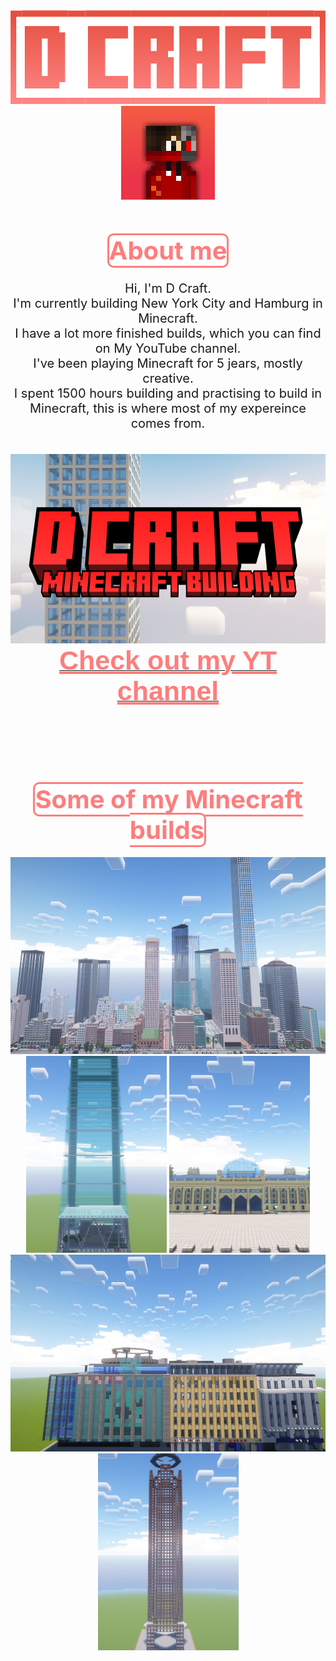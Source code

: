 <!DOCTYPE html>
<html>
  <head>
    <title>D Crafts webpage</title>
  </head>
    <link rel="stylesheet" href="style.css"
  <body> 
   <center>
    <img src="Titel.jpg" height="150" width="651"> <img src="mcpfp - D_Carft.jpg" width="150" height="150">
    <br><br><br><p style="font-size: 20px; "> <strong style="font-size: 40px; color: rgb(255, 125, 125); background-color: white; 
    border:solid; border-color:rgb(255, 125, 125); border-radius: 10px;">About me</strong><br><br>
    Hi, I'm D Craft.<br> I'm currently building New York City and Hamburg in Minecraft.<br>
    I have a lot more finished builds, which you can find on My YouTube channel.
    <br> I've been playing Minecraft for 5 jears, mostly creative. <br> 
    I spent 1500 hours building and practising to build in Minecraft, this is where most of my expereince comes from. </p> <br>
    <img src="YT Banner.jpg" width="546" height="303"><br> 
    <a href="https://www.youtube.com/channel/UC8lZ4xJXQsc4TiE1TdHGKZg"><strong style="font-family: Arial, Helvetica, sans-serif; font-size: 43px; 
    color: rgb(255, 125, 125);"> <ins>
    Check out my YT channel </strong></ins></a>
    <br> <br> <br> <br> <br> <br>
    <h1><strong style="font-size: 40px; color: rgb(255, 125, 125); background-color: white; border:solid; border-color:rgb(255, 125, 125); border-radius: 10px;">
    Some of my Minecraft builds</strong></h1>
    <img src="Minecraft NYC.jpg" width="560" height="315"> <img src="Minecraft Leadenhall.jpg" width="225" height="315"> 
    <img src="Minecraft Bundestag.jpg" width="225" height="315"> <img src="Minecraft Hamburg.jpg" width="560" height="315">
    <img src="Minecraft Messeturm.jpg" width="225" height="315">
  </center>
 </body>
</html>

